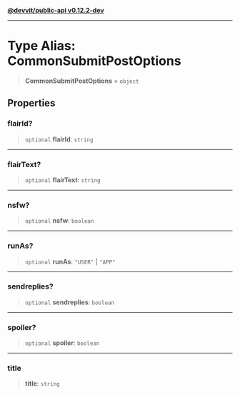 [**@devvit/public-api v0.12.2-dev**](../../README.md)

---

# Type Alias: CommonSubmitPostOptions

> **CommonSubmitPostOptions** = `object`

## Properties

<a id="flairid"></a>

### flairId?

> `optional` **flairId**: `string`

---

<a id="flairtext"></a>

### flairText?

> `optional` **flairText**: `string`

---

<a id="nsfw"></a>

### nsfw?

> `optional` **nsfw**: `boolean`

---

<a id="runas"></a>

### runAs?

> `optional` **runAs**: `"USER"` \| `"APP"`

---

<a id="sendreplies"></a>

### sendreplies?

> `optional` **sendreplies**: `boolean`

---

<a id="spoiler"></a>

### spoiler?

> `optional` **spoiler**: `boolean`

---

<a id="title"></a>

### title

> **title**: `string`
